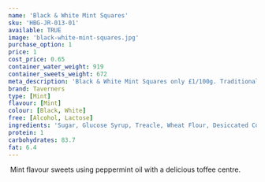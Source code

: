 ```yaml
---
name: 'Black & White Mint Squares'
sku: 'HBG-JR-013-01'
available: TRUE
image: 'black-white-mint-squares.jpg'
purchase_option: 1
price: 1
cost_price: 0.65
container_water_weight: 919
container_sweets_weight: 672
meta_description: 'Black & White Mint Squares only £1/100g. Traditional sweets and more at Humbugs Confectionery Store. Specialists in satisfying your sweet tooth!'
brand: Taverners
type: [Mint]
flavour: [Mint]
colour: [Black, White]
free: [Alcohol, Lactose]
ingredients: 'Sugar, Glucose Syrup, Treacle, Wheat Flour, Desiccated Coconut, Vegetable Oil, Humectant (E422), Liquorice Extract, Gelatine, Natural Flavourings, Cocoa Powder, Colours (E162, E100, E160C, E163) Fruit & Vegetable Concentrates.'
protein: 1
carbohydrates: 83.7
fat: 6.4
---
```

 Mint flavour sweets using peppermint oil with a delicious toffee centre.